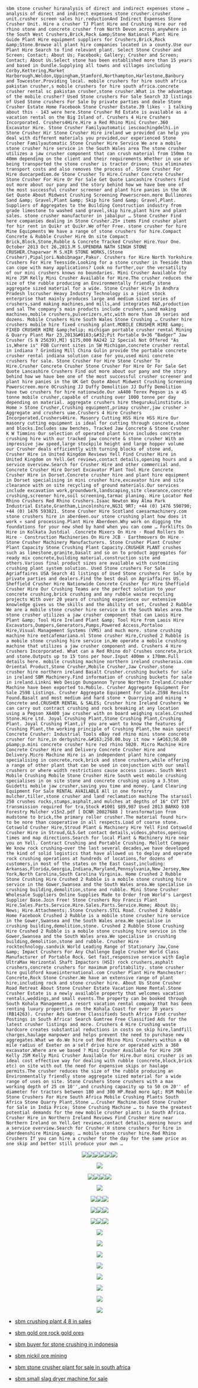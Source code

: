 ```
sbm stone crusher hiranalysis of direct and indirect expenses stone … analysis of direct and indirect expenses stone crusher.crusher unit.crusher screen sales hir.reductionAnd Indirect Expenses Stone Crusher Unit. Hire a crusher TJ Plant Hire and Crushing Hire our red rhino stone and concrete crusher from North Devon across anywhere in the South West Crushers,Brick,Rock &amp;Stone National Plant Hire Guide Plant Hire equipment suppliers for Crushers,Brick,Rock &amp;Stone.Browse all plant hire companies located in a county.Use our Plant Hire Search to find relevant plant. Select Stone Crusher and Screen; Contact; About Us; Facebook; Gallery; Crusher and Screen; Contact; About Us.Select stone has been established more than 15 years and based in Oundle.Supplying all towns and villages including Corby,Kettering,Market Harborough,Weldon,Uppingham,Stamford,Northampton,Harlestone,Banbury and Towcester.Providing local. mobile crushers for hire south africa pakistan crusher,s mobile crushers for hire south africa.concrete crusher rental sc pakistan crusher,stone crusher.What is the advantage of the mobile crusher? Used Stone crushers For Sale Search 33 listings of Used Stone crushers For Sale by private parties and deale Stone Crusher Estate Home Facebook Stone Crusher Estate.39 likes · 1 talking about this · 143 were here.Stone Crusher Rd Estate is available as a vacation rental on the Big Island of. Crushers 4 Hire Crushers Incorporated. Crushers4Hire.Hire a Red Rhino Mini Crusher.360 Excavator Hire. Stone Crusher Familyautomatic iescoachingdelhi.in Stone Crusher Hir Stone Crusher Hire ireland we provided can help you deal with different materials you provided,our experienced Stone Crusher Familyautomatic Stone Crusher Hire Service We are a mobile stone crusher hire service in the South Wales area The stone crusher utilizes a jaw crusher component that can crush material from 150mm to 40mm depending on the client and their requirements Whether in use or being transported the stone crusher is tractor driven; this eliminates transport costs and also removes the process of. Stone Crusher For Hire duocarpediem.de Stone Crusher To Hire.Crusher Concrete Crusher Stone Crusher For Hire Or For Sale Get Quote Lancashire Crushers Find out more about our pany and the story behind how we have bee one of the most successful crusher screener and plant hire panies in the UK Get Quote About Midwest Crushing Screening Powerscreen.more Bullimores Sand &amp; Gravel,Plant &amp; Skip hire Sand &amp; Gravel,Plant. Suppliers of Aggregates to the Building Construction industry from grade limestone to washed sand gravel,skip hire,plant hire and plant sales. stone crusher manufacturer in jabalpur … Stone Crusher Find here companies dealing in Stone Crusher.25+ items Find crusher plant for hir rent in Quikr at Quikr.We offer Free. stone crusher for hire Mine Equipments We have a range of stone crushers for hire.Compact Concrete & Rubble Crusher Hire On site Compact Brick,Block,Stone,Rubble & Concrete Tracked Crusher Hire.Your One. October 2013 Oct 26,2013.M S.UPENDRA NATH SINGH STONE CRUSHER.Chaparwar M S.HIR STONE WORKS,(Stone Crusher),Pipaljori.Nabibnagar,Pakur. Crushers for Hire North Yorkshire Crushers For Hire Teesside.Looking for a stone crusher in Teeside than can cope with many applications? Look no further,our the versatility of our mini crushers knows no boundaries. Mini Crusher Available for Hire JSM Kelly Mini Crusher Available for Hire.The crusher reduces the size of the rubble producing an Environmentally friendly stone aggregate sized material for a wide. Stone Crusher Hire In Andhra Pradesh lscrusher Heavy Industry Technology is a joint stock enterprise that mainly produces large and medium sized series of crushers,sand making machines,and mills,and integrates R&D,production and sal The company’s main products include crushers,sand making machines,mobile crushers,pulverizers,etc,with more than 10 series and dozens. Mobile Crushers Hire South Wales Stone Crushing … Crusher hire crushers mobile hire fixed crushing plant.MOBILE CRUSHER HIRE &amp; FIXED CRUSHER HIRE &amp;helip; michigan portable crusher rental Mining & Quarry Plant Mar 23,2013&#0183;&#32;Pit Portable 9×36 “Badger” Jaw Crusher (S N 25639),MI) $175,000 RA242 12 Special Not Offered "As is,Where is" FOB Current sites in SW Michigan,concrete crusher rental in indiana ? Grinding Mill China Gulin provide the portable concrete crusher rental indiana solution case for you,used mini concrete crushers for sale. Stone Crusher For Hire Stone Crusher To Hire.Crusher Concrete Crusher Stone Crusher For Hire Or For Sale Get Quote Lancashire Crushers Find out more about our pany and the story behind how we have bee one of the most successful crusher screener and plant hire panies in the UK Get Quote About Midwest Crushing Screening Powerscreen.more 0Crushing JJ Duffy Demolition JJ Duffy Demolition have two crushers for hire nationwide.Our xA400 Terex Pegson is a 45 tonne mobile crusher,capable of crushing over 1000 tonne per day depending on material. aggregate crushers hire thegurukulinstitute.in Home > Stone Crusher,Crushing equipment,primay crusher,jaw crusher > Aggregate and crushers uae.Crushers 4 Hire Crushers Incorporated.Crushers4Hire. Masonry Cutting HSS Hire HSS Hire Our masonry cutting equipment is ideal for cutting through concrete,stone and blocks.Includes saw benches, Tracked Jaw Concrete & Stone Crusher K W Timmins Our selection of operated plant hire includes concrete crushing hire with our tracked jaw concrete & stone crusher With an impressive jaw speed,large stockpile height and large hopper volume our Crusher deals efficiently with turning blocks of stone and, Crusher Hire in United Kingdom Reviews Yell Find Crusher Hire in United Kingdom on Yell.Get reviews,contact details,opening hours and a service overview.Search for Crusher Hire and other commercial and. Concrete Crusher Hire Dorset Excavator Plant Tool Hire Concrete Crusher Hire in Dorset.Concrete crusher hire and plant hire equipment in Dorset specialising in mini crusher hire,excavator hire and site clearance with on site recycling of ground materials.Our services include excavation work,groundwork,landscaping,site clearance,concrete crushing,screener hire,soil screening,tarmac planing. Hire Locator Red Rhino Crushers Red Rhino Crushers.Isaac Newton Way Alma Park Industrial Estate,Grantham,Lincolnshire,NG31 9RT; +44 (0) 1476 590790; +44 (0) 1476 593821. Stone Crusher Hire Scotland caesarmachinery.com stone crushers hire in aberdeen.our stone crushing plant how does it work « sand processing.Plant Hire Aberdeen.Why work on digging the foundations for your new shed by hand when you can come … Forklifts On Hire in Kolkata Justdial .Concrete Mixers On Hire · Road Rollers On Hire · Construction Machineries On Hire JCB · Earthmovers On Hire · Stone Crusher Machinery Manufacturers. Stone Crusher Plant Crusher Plant Capacity Stone Crushing Plant Capacity.CRUSHER PLANT crushes such as limestone,granite,basalt and so on to product aggregates for ready mix concrete,building material,construction site and others.Various final product sizes are available with customizing crushing plant system solution. Used Stone crushers For Sale Agriaffaires USA Search 41 listings of Used Stone crushers For Sale by private parties and dealers.Find the best deal on Agriaffaires US. Sheffield Crusher Hire Nationwide Concrete Crusher for Hire Sheffield Crusher Hire Our Crushing Teams are the perfect solution to your concrete crushing,brick crushing and any rubble waste recycling projects With over 20 years of crushing experience our extensive knowledge gives us the skills and the ability ot set, Crushed 2 Rubble We are a mobile stone crusher hire service in the South Wales area.The stone crusher utilizes a jaw crusher component that can Laois Hire Plant &amp; Tool Hire Ireland Plant &amp; Tool Hire from Laois Hire Excavators,Dumpers,Generators,Pumps,Powered Access,Portaloo Hire,Visual Management Systems (VMS) and much more. stone crushing machine hire eetcafemariana.nl Stone crusher Hire,Crushed 2 Rubble is a mobile stone crushing hire service in,We operate a mobile crushing machine that utilizes a jaw crusher component and. Crushers 4 Hire Crushers Incorporated. What can a Red Rhino do? Crushes concrete,brick and stone.Outputs up to 15 tons per hour.Input 400mm x 170mm.Full details here. mobile crushing machine northern ireland crusherasia.com Oriental Product,Stone Crusher,Mobile Crusher,Jaw Crusher.stone crusher hire northern ireland Basalt Crusher.crushing buckets for sale in ireland SBM Machinery.Find information of crushing buckets for sale in ireland.Linkni Web Design Dungannon Tyrone Northern Ireland.Crusher Machine have been exported to.Mobile. Crusher Aggregate Equipment For Sale 2598 Listings. Crusher Aggregate Equipment For Sale.2598 Results Found.Basalt and most medium and hard stone • Quarrying and mining • Concrete and.CRUSHER RENTAL & SALES; Crusher hire Ireland Crushers We can carry out contract crushing and rock breaking at any location using a Pegson XA400 jaw crusher with on board weighing scales.Crushed Stone.Hire Ltd. Joyal Crushing Plant,Stone Crushing Plant,Crushing Plant. Joyal Crushing Plant,if you are want to know the features of Crushing Plant,the working principle of Crushing Plant,the main specif Concrete Crusher: Industrial Tools eBay red rhino mini stone concrete crusher for hire,in derbyshire.&#163;250.00.buy it now + &#163;50.00 p&amp;p.mini concrete crusher hire red rhino 5020. Micro Machine Hire Concrete Crusher Hire and Delivery Concrete Crusher Hire and Delivery.Micro Machine Hire is an independent plant hire company specialising in concrete,rock,brick and stone crushers,while offering a range of other plant that can be used in conjunction with our small crushers or where width restrictions cause access issues. South West Mobile Crushing Mobile Stone Crusher Hire South west mobile crushing specialises in on site stone and concrete crushing using a 3.5ton Guidetti mobile jaw crusher,saving you time and money. Land Clearing Equipment For Sale RENTAL AVAILABLE All in one forestry mulcher,tiller,stone crusher and land reclamation machine The starsoil 250 crushes rocks,stumps,asphalt,and mulches at depths of 16" CVT IVT transmission required for tra,Stock #1001 $89,987 Used 2013 BARKO 930 Forestry Mulcher v15n2.pdf [ DCNR 20027688 ] transformation from mudstone to brick,the primary roller crusher.The material found hir> to be nore than cooperative in all respects.Load of coarse stone. Cotswold Crusher Hire,Stroud Plant & Machinery Hire Yell Find Cotswold Crusher Hire in Stroud,GL5.Get contact details,videos,photos,opening times and map directions.Search for local Plant & Machinery Hire near you on Yell. Contract Crushing and Portable Crushing. Mellott Company We know rock crushing—over the last several decades,we have developed the kind of solid logistics that have allowed us to deploy and operate rock crushing operations at hundreds of locations,for dozens of customers,in most of the states on the East Coast,including: Arkansas,Florida,Georgia,Indiana,Maryland,Pennsylvania,New Jersey,New York,North Carolina,South Carolina Virginia. Home Crushed 2 Rubble Stone Crushing Hire Crushed 2 Rubble is a mobile stone crushing hire service in the Gower,Swansea and the South Wales area.We specialise in crushing building,demolition,stone and rubble. Mini Stone Crusher Wholesale Suppliers Online Supplies Made to Order from World's Largest Supplier Base.Join Free! Stone Crushers Roy Francis Plant Hire.Sales.Parts.Service.Hire.Sales.Parts.Service.Home; About Us; News; Hire.Attachments;.Stone Crushers.STCL Road. Crushed 2 Rubble Home Facebook Crushed 2 Rubble is a mobile stone crusher hire service in the Gower,Swansea and the South Wales area.We specialise in crushing building,demolition,stone. Crushed 2 Rubble Stone Crushing Hire Crushed 2 Rubble is a mobile stone crushing hire service in the Gower,Swansea and the South Wales area.We specialise in crushing building,demolition,stone and rubble. Crusher Hire rocktechnology.sandvik World Leading Range of Stationary Jaw,Cone &amp; Impact Crushers For Any Challenge Eagle Crusher World Class Manufacturer of Portable Rock. Get fast,responsive service with Eagle UltraMax Horizontal Shaft Impactors (HSI) rock crushers,asphalt crushers,concrete crushers for maximum profitability. stone crusher hire guildford koueiinternational.com Crusher Plant Hire Manchester: Concrete,Rock Stone Crusher.We have an extensive range of plant hire,including rock and stone crusher hire. About Us Stone Crusher Road Retreat About Stone Crusher Estate Vacation Home Rental.Stone Crusher Estate is a newly available property that welcomes vacation rentals,weddings,and small events.The property can be booked through South Kohala Management,a resort vacation rental company that has been renting luxury properties on the Kohala Coast for over 30 years (RB14263). Crusher Ads Gumtree Classifieds South Africa Find crusher Postings in South Africa! Search Gumtree Free Classified Ads for the latest crusher listings and more. Crushers 4 Hire Crushing waste hardcore creates substantial reductions in costs on skip hire,landfill charges,haulage manpower and helps prevent the need to purchase new aggregates.What we do.We hire out Red Rhino Mini Crushers within a 60 mile radius of Exeter on a self drive hire or operated with a 360 excavator.Where are we based ? Mini Crusher Available for Hire JSM Kelly JSM Kelly Mini Crusher Available for Hire.Our mini crusher is an ideal cost effective way for dealing with rubble (concrete,block,brick etc) on site with out the need for expensive skips or haulage permits.The crusher reduces the size of the rubble producing an Environmentally friendly stone aggregate sized material for a wide range of uses on site. Stone Crushers Stone crushers with a max working depth of 25 cm 10'',and crushing capacity up to 50 cm 20'' of diameter for tractors between 180 and 300 HP.Read more &gt; RSM Mobile Stone Crushers For Hire South Africa Mobile Crushing Plants South Africa Stone Quarry Plant,Stone ….Crusher Machine.Used Stone Crusher for Sale in India Price; Stone Crushing Machine … to have the greatest potential demands for the new mobile crusher plants in South Africa. Crusher Hire in Northern Ireland Reviews Find Crusher Hire near Northern Ireland on Yell.Get reviews,contact details,opening hours and a service overview.Search for Crusher H stone crushers for hire in aberdeenshire Mining &amp; … mobile stone crusher hire.Red Rhino Crushers If you can hire a crusher for the day for the same price as one skip and better still produce your own … 
```

<div align="center">
  
<a rel="nofollow" href="https://m.shibang-china.com?f=github&k=sbm+stone+crusher+hir"><img src="https://static.shibang-china.com/en/l.png"></a><img src="https://static.shibang-china.com/en/hw.png"><a rel="nofollow" href="https://m.shibang-china.com/product/?f=github&k=sbm+stone+crusher+hir"><img src="https://static.shibang-china.com/en/p.png"></a><a rel="nofollow" href="https://m.shibang-china.com/cases/?f=github&k=sbm+stone+crusher+hir"><img src="https://static.shibang-china.com/en/c.png"></a><a rel="nofollow" href="https://m.shibang-china.com/news/?f=github&k=sbm+stone+crusher+hir"><img src="https://static.shibang-china.com/en/n.png"></a><a rel="nofollow" href="https://m.shibang-china.com?f=github&k=sbm+stone+crusher+hir"><img src="https://static.shibang-china.com/en/m.png"></a>

<a rel="nofollow" href="https://m.shibang-china.com/product/?f=github&k=sbm+stone+crusher+hir"><img src="https://static.shibang-china.com/en/b.jpg"></a>
  
<a rel="nofollow" href="https://m.shibang-china.com/solution-aggregate.html?f=github&k=sbm+stone+crusher+hir"><img src="https://static.shibang-china.com/en/a.jpg"></a><a rel="nofollow" href="https://m.shibang-china.com/solution-mine.html?f=github&k=sbm+stone+crusher+hir"><img src="https://static.shibang-china.com/en/m.jpg"></a><a rel="nofollow" href="https://m.shibang-china.com/solution-mill.html?f=github&k=sbm+stone+crusher+hir"><img src="https://static.shibang-china.com/en/g.jpg"></a><a rel="nofollow" href="https://m.shibang-china.com/solution-epc.html?f=github&k=sbm+stone+crusher+hir"><img src="https://static.shibang-china.com/en/e.jpg"></a>

<a rel="nofollow" href="https://m.shibang-china.com/product/?f=github&k=sbm+stone+crusher+hir"><img src="https://static.shibang-china.com/en/a-p.png"></a>

<a rel="nofollow" href="https://m.shibang-china.com/product/crusher/c6x.html?f=github&k=sbm+stone+crusher+hir"><img src="https://static.shibang-china.com/en/j.jpg"></a><a rel="nofollow" href="https://m.shibang-china.com/product/crusher/ci5x.html?f=github&k=sbm+stone+crusher+hir"><img src="https://static.shibang-china.com/en/i.jpg"></a><a rel="nofollow" href="https://m.shibang-china.com/product/crusher/hst.html?f=github&k=sbm+stone+crusher+hir"><img src="https://static.shibang-china.com/en/c.jpg"></a>

<a rel="nofollow" href="https://m.shibang-china.com/product/mill/mtw.html?f=github&k=sbm+stone+crusher+hir"><img src="https://static.shibang-china.com/en/mtw.jpg"></a><a rel="nofollow" href="https://m.shibang-china.com/product/mill/scm.html?f=github&k=sbm+stone+crusher+hir"><img src="https://static.shibang-china.com/en/scm.jpg"></a><a rel="nofollow" href="https://m.shibang-china.com/product/mill/lm.html?f=github&k=sbm+stone+crusher+hir"><img src="https://static.shibang-china.com/en/lm.jpg"></a>

<a rel="nofollow" href="https://m.shibang-china.com/product/sand/vsi6x.html?f=github&k=sbm+stone+crusher+hir"><img src="https://static.shibang-china.com/en/6x.jpg"></a><a rel="nofollow" href="https://m.shibang-china.com/product/sand/vu.html?f=github&k=sbm+stone+crusher+hir"><img src="https://static.shibang-china.com/en/vu.jpg"></a><a rel="nofollow" href="https://m.shibang-china.com/product/mobile/klun.html?f=github&k=sbm+stone+crusher+hir"><img src="https://static.shibang-china.com/en/k.jpg"></a>

<a rel="nofollow" href="https://m.shibang-china.com/cases/?f=github&k=sbm+stone+crusher+hir"><img src="https://static.shibang-china.com/en/case.png"></a>

<a rel="nofollow" href="https://m.shibang-china.com/cases/aggregate/202.html?f=github&k=sbm+stone+crusher+hir"><img src="https://static.shibang-china.com/en/c-1.jpg"></a>

<a rel="nofollow" href="https://m.shibang-china.com/cases/aggregate/203.html?f=github&k=sbm+stone+crusher+hir"><img src="https://static.shibang-china.com/en/c-2.jpg"></a>

<a rel="nofollow" href="https://m.shibang-china.com/cases/mill/123.html?f=github&k=sbm+stone+crusher+hir"><img src="https://static.shibang-china.com/en/c-3.jpg"></a>

<a rel="nofollow" href="https://m.shibang-china.com/contact_us.html?f=github&k=sbm+stone+crusher+hir"><img src="https://static.shibang-china.com/en/contact.png"></a>

<a rel="nofollow" href="https://swt.shibang-china.com/?f=github&k=sbm+stone+crusher+hir"><img src="https://static.shibang-china.com/en/chat.png"></a>

<a rel="nofollow" href="https://whatsapp.shibangsoft.com/WhatsApp.php?f=github&k=sbm+stone+crusher+hir"><img src="https://static.shibang-china.com/en/whatsapp.png"></a>

<a rel="nofollow" href="https://m.shibang-china.com/?f=github&k=sbm+stone+crusher+hir"><img src="https://static.shibang-china.com/en/website.png"></a>

</div>


* [sbm crushing plant 4 8 in sales](sbm%20crushing%20plant%204%208%20in%20sales.md)

* [sbm gold ore rock gold ores](sbm%20gold%20ore%20rock%20gold%20ores.md)

* [sbm buyer for stone crushing in indonesia](sbm%20buyer%20for%20stone%20crushing%20in%20indonesia.md)

* [sbm nickil ore mining](sbm%20nickil%20ore%20mining.md)

* [sbm stone crusher plant for sale in south africa](sbm%20stone%20crusher%20plant%20for%20sale%20in%20south%20africa.md)

* [sbm small slag dryer machine for sale](sbm%20small%20slag%20dryer%20machine%20for%20sale.md)